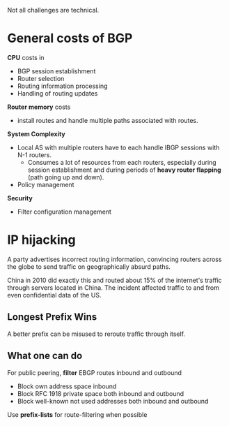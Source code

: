 Not all challenges are technical. 

# General costs of BGP

**CPU** costs in
* BGP session establishment
* Router selection
* Routing information processing
* Handling of routing updates

**Router memory** costs
* install routes and handle multiple paths associated with routes.

**System Complexity**
* Local AS with multiple routers have to each handle IBGP sessions with N-1 routers.
	* Consumes a lot of resources from each routers, especially during session establishment and during periods of **heavy router flapping** (path going up and down).
* Policy management

**Security**
* Filter configuration management

# IP hijacking

A party advertises incorrect routing information, convincing routers across the globe to send traffic on geographically absurd paths.

China in 2010 did exactly this and routed about 15% of the internet's traffic through servers located in China. The incident affected traffic to and from even confidential data of the US.

## Longest Prefix Wins

A better prefix can be misused to reroute traffic through itself. 

## What one can do

For public peering, **filter** EBGP routes inbound and outbound
* Block own address space inbound
* Block RFC 1918 private space both inbound and outbound
* Block well-known not used addresses both inbound and outbound

Use **prefix-lists** for route-filtering when possible